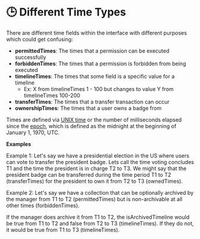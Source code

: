 # 🕒 Different Time Types

There are different time fields within the interface with different purposes which could get confusing:

* **permittedTimes**: The times that a permission can be executed successfully
* **forbiddenTimes**: The times that a permission is forbidden from being executed
* **timelineTimes**: The times that some field is a specific value for a timeline
  * Ex: X from timelineTimes 1 - 100 but changes to value Y from timelineTimes 100-200
* **transferTimes**: The times that a transfer transaction can occur
* **ownershipTimes**: The times that a user owns a badge from

Times are defined via [UNIX time](https://developer.mozilla.org/en-US/docs/Glossary/Unix\_time) or the number of milliseconds elapsed since the [epoch](https://developer.mozilla.org/en-US/docs/Web/JavaScript/Reference/Global\_Objects/Date#the\_epoch\_timestamps\_and\_invalid\_date), which is defined as the midnight at the beginning of January 1, 1970, UTC.

**Examples**

Example 1: Let's say we have a presidential election in the US where users can vote to transfer the president badge. Lets call the time voting concludes T1 and the time the president is in charge T2 to T3. We might say that the president badge can be transferred during the time period T1 to T2 (transferTimes) for the president to own it from T2 to T3 (ownedTimes).



Example 2: Let's say we have a collection that can be optionally archived by the manager from T1 to T2 (permittedTimes) but is non-archivable at all other times (forbiddenTimes).

If the manager does archive it from T1 to T2, the isArchivedTimeline would be true from T1 to T2 and false from T2 to T3 (timelineTimes). If they do not, it would be true from T1 to T3 (timelineTimes).


